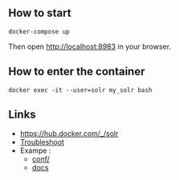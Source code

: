 ## How to start

```
docker-compose up
```

Then open [http://localhost:8983](http://localhost:8983) in your browser.

## How to enter the container

```
docker exec -it --user=solr my_solr bash
```


## Links 
- https://hub.docker.com/_/solr
- [Troubleshoot](https://github.com/docker-solr/docker-solr/issues/10)
- Exampe :
	- [conf/](https://github.com/apache/lucene-solr/tree/master/solr/example/files/conf)
	- [docs](https://github.com/apache/lucene-solr/tree/master/solr/example/exampledocs)